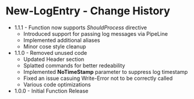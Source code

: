 # New-LogEntry - Change History

- 1.1.1 - Function now supports *ShouldProcess* directive
    - Introduced support for passing log messages via PipeLine
    - Implemented additional aliases
    - Minor cose style cleanup
- 1.1.0 - Removed unused code
    - Updated Header section
    - Splatted commands for better redeability
    - Implemented  **NoTimeStamp** parameter to suppress log timestamp
    - Fixed an issue casuing Write-Error not to be correctly called
    - Various code optimizations
- 1.0.0 - Initial Function Release